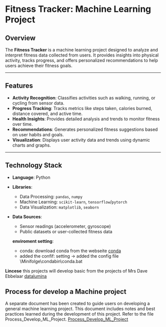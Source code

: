 # Fitness Tracker: Machine Learning Project

## Overview

The **Fitness Tracker** is a machine learning project designed to analyze and interpret fitness data collected from users. It provides insights into physical activity, tracks progress, and offers personalized recommendations to help users achieve their fitness goals.

---

## Features

- **Activity Recognition**: Classifies activities such as walking, running, or cycling from sensor data.
- **Progress Tracking**: Tracks metrics like steps taken, calories burned, distance covered, and active time.
- **Health Insights**: Provides detailed analysis and trends to monitor fitness over time.
- **Recommendations**: Generates personalized fitness suggestions based on user habits and goals.
- **Visualization**: Displays user activity data and trends using dynamic charts and graphs.

---

## Technology Stack

- **Language**: Python

- **Libraries**:
  - Data Processing: `pandas`, `numpy`
  - Machine Learning: `scikit-learn`, `tensorflow`/`pytorch`
  - Data Visualization: `matplotlib`, `seaborn`

- **Data Sources**: 
  - Sensor readings (accelerometer, gyroscope)
  - Public datasets or user-collected fitness data

  **enviroment setting**:
  - conda: download conda from the webseite [conda](https://docs.conda.io/projects/conda/en/latest/user-guide/install/windows.html)
  - added the confif: setting -> added the config file  \Minifolge\condabin\conda.bat

**Lincese**
this projects will develop basic from the projects of Mrs Dave Ebbelaar [datalumina](https://docs.datalumina.io)

## Process for develop a Machine project
A separate document has been created to guide users on developing a general machine learning project. This document includes notes and best practices learned during the development of this project. Refer to the file Process_Develop_ML_Project. [Process_Develop_ML_Project](document/doc/Process_Develop_ML_Project.md)

